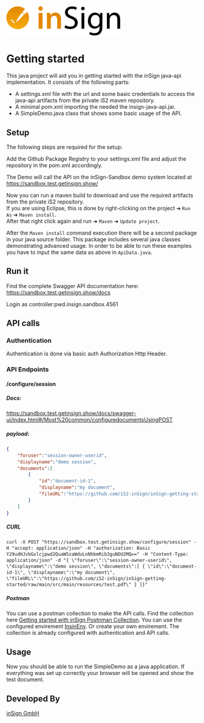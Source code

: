[<img src="./DEV/inSign_logo.svg" width="300" />](https://www.getinsign.com/)
------

# Getting started

This java project will aid you in getting started with the inSign java-api implementation.
It consists of the following parts:

* A settings.xml file with the url and some basic credentials to access the java-api artifacts from the private iS2 maven repository.
* A minimal pom.xml importing the needed the insign-java-api.jar.
* A SimpleDemo.java class that shows some basic usage of the API.

## Setup

The following steps are required for the setup:

Add the Github Package Registry to your settings.xml file and adjust the repository in the pom.xml accordingly.

The Demo will call the API on the inSign-Sandbox demo system located at https://sandbox.test.getinsign.show/

Now you can run a maven build to download and use the required artifacts from the private iS2 repository.<br/>
If you are using Eclipse, this is done by right-clicking on the project ➜ `Run As` ➜ `Maven install`.<br/>
After that right click again and run ➜ `Maven` ➜ `Update project`.

After the `Maven install` command execution there will be a second package in your java source folder.
This package includes several java classes demonstrating advanced usage. In order to be able to run these
examples you have to input the same data as above in `ApiData.java`.


## Run it

Find the complete Swagger API documentation here:
https://sandbox.test.getinsign.show/docs

Login as controller:pwd.insign.sandbox.4561


## API calls

### Authentication

Authentication is done via basic auth Authorization Http Header.

### API Endpoints

#### /configure/session

##### Docs: 
https://sandbox.test.getinsign.show/docs/swagger-ui/index.html#/Most%20common/configuredocumentsUsingPOST

##### payload:

```json
{
    "foruser":"session-owner-userid",
    "displayname":"demo session",
    "documents":[
        {
            "id":"document-id-1",
            "displayname":"my document",
            "fileURL":"https://github.com/iS2-inSign/inSign-getting-started/raw/main/src/main/resources/test.pdf"
        }
    ]
}
```
##### CURL

```
curl -X POST "https://sandbox.test.getinsign.show/configure/session" -H "accept: application/json" -H "authorization: Basic Y29udHJvbGxlcjpwd2QuaW5zaWduLnNhbmRib3guNDU2MQ==" -H "Content-Type: application/json" -d "{ \"foruser\":\"session-owner-userid\", \"displayname\":\"demo session\", \"documents\":[ { \"id\":\"document-id-1\", \"displayname\":\"my document\", \"fileURL\":\"https://github.com/iS2-inSign/inSign-getting-started/raw/main/src/main/resources/test.pdf\" } ]}"
```

##### Postman

You can use a postman collection to make the API calls. Find the collection here [Getting started with inSign Postnman Collection](DEV/Getting%20started%20with%20inSign%20Postnman%20Collection.postman_collection.json).
You can use the configured envirement [InsinEnv](DEV/inSign%20Env.postman_environment.json). Or create your own envirement.
The collection is already configured with authentication and API calls.

## Usage

Now you should be able to run the SimpleDemo as a java application. If everything was set up correctly your browser will be opened and show the test document.

## Developed By

[inSign GmbH](https://www.getinsign.de/)
